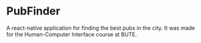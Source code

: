 # PubFinder
A react-native application for finding the best pubs in the city. It was made for the Human-Computer Interface course at BUTE.
